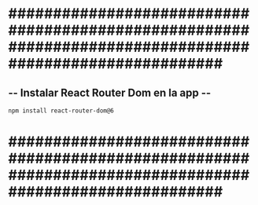 # ######################################################################################################### #


## -- Instalar React Router Dom en la app -- ##


    npm install react-router-dom@6


# ######################################################################################################### #
